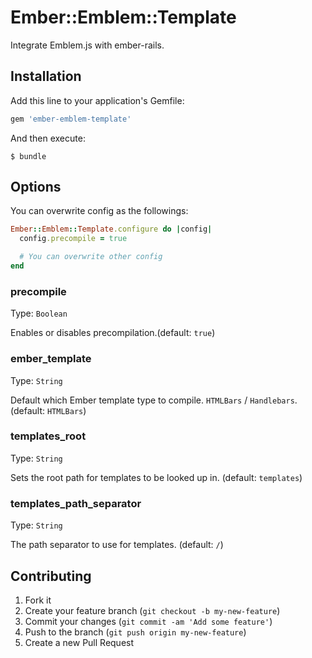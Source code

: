 # Ember::Emblem::Template

Integrate Emblem.js with ember-rails.

## Installation

Add this line to your application's Gemfile:

```ruby
gem 'ember-emblem-template'
```

And then execute:

```
$ bundle
```

## Options

You can overwrite config as the followings:

``` ruby
Ember::Emblem::Template.configure do |config|
  config.precompile = true

  # You can overwrite other config
end
```

### precompile

Type: `Boolean`

Enables or disables precompilation.(default: `true`)

### ember_template

Type: `String`

Default which Ember template type to compile. `HTMLBars` / `Handlebars`. (default: `HTMLBars`)

### templates_root

Type: `String`

Sets the root path for templates to be looked up in. (default: `templates`)

### templates_path_separator

Type: `String`

The path separator to use for templates. (default: `/`)

## Contributing

1. Fork it
2. Create your feature branch (`git checkout -b my-new-feature`)
3. Commit your changes (`git commit -am 'Add some feature'`)
4. Push to the branch (`git push origin my-new-feature`)
5. Create a new Pull Request
